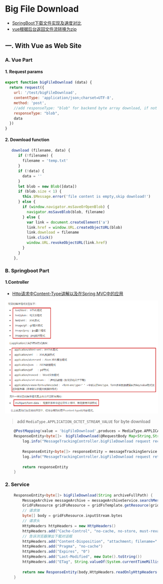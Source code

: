 # Big File Download

- [SpringBoot下载文件实现及速度对比](https://blog.csdn.net/m0_38001814/article/details/89182120)
- [vue根据后台返回文件流转换为zip](https://blog.csdn.net/z9061/article/details/103969163)

## 一. With Vue as Web Site

### A. Vue Part

#### 1. Request params

```js
export function bigFileDownload (data) {
  return request({
    url: '/test/bigFileDownload',
    contentType: 'application/json;charset=UTF-8',
    method: 'post',
    //add responseType: "blob" for backend byte array download, if not the download file size will not same as actual, and can't unzip as well.  
    responseType: "blob",  
    data
  })
}
```

#### 2. Download function

```js
   download (filename, data) {
      if (!filename) {
        filename = 'temp.txt'
      }
      if (!data) {
        data = ''
      }
      let blob = new Blob([data])
      if (blob.size < 1) {
        this.$Message.error('file content is empty,skip download!')
      } else {
        if (window.navigator.msSaveOrOpenBlob) {
          navigator.msSaveBlob(blob, filename)
        } else {
          var link = document.createElement('a')
          link.href = window.URL.createObjectURL(blob)
          link.download = filename
          link.click()
          window.URL.revokeObjectURL(link.href)
        }
      }
    },
```

### B. Springboot Part

#### 1.Controller

- [Http请求中Content-Type讲解以及在Spring MVC中的应用](https://blog.csdn.net/blueheart20/article/details/45174399)

![1589794605815](../../media/1589794605815.png)

> add `MediaType.APPLICATION_OCTET_STREAM_VALUE` for byte download

```groovy
	@PostMapping(value = 'bigFileDownload',produces = MediaType.APPLICATION_OCTET_STREAM_VALUE)
	ResponseEntity<byte[]>  bigFileDownload(@RequestBody Map<String,String> params){
		log.info("MessageTrackingController.bigFileDownload request received info: " + params.get("archiveFullPath"))

		ResponseEntity<byte[]> responseEntity = messageTrackingService.bigFileDownload(params.get("archiveFullPath"))
		log.info("MessageTrackingController.bigFileDownload request return info: " + responseEntity)

		return responseEntity
	}
```

### 2. Service

```groovy
	ResponseEntity<byte[]> bigFileDownload(String archiveFullPath) {
		MessageArchive messageArchive = messageArchiveService.searchMessageFileWithoutContent(archiveFullPath)
		GridFsResource gridFsResource = gridFsTemplate.getResource(gridFsTemplate.findOne(Query.query(Criteria.where("_id").is(messageArchive.storageId))))
        // 请求体
		byte[] body = gridFsResource.inputStream.bytes
        // 请求头
		HttpHeaders httpHeaders = new HttpHeaders()
		httpHeaders.add("Cache-Control", "no-cache, no-store, must-revalidate")
        // 告诉浏览器弹出下载对话框
		httpHeaders.add("Content-Disposition", "attachment; filename=" + messageArchive.fileName) //actually not used
		httpHeaders.add("Pragma", "no-cache")
		httpHeaders.add("Expires", "0")
		httpHeaders.add("Last-Modified", new Date().toString())
		httpHeaders.add("ETag", String.valueOf(System.currentTimeMillis()))

		return new ResponseEntity(body,HttpHeaders.readOnlyHttpHeaders(httpHeaders), HttpStatus.OK)
	}
```

